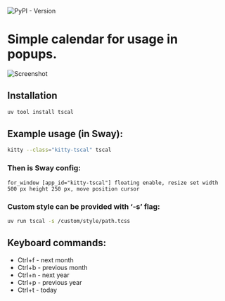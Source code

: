 ![PyPI - Version](https://img.shields.io/pypi/v/tscal)
# Simple calendar for usage in popups.

![Screenshot](./screenshots/screen.jpg)

## Installation

```sh
uv tool install tscal
```

## Example usage (in Sway):

```sh
kitty --class="kitty-tscal" tscal
```

### Then is Sway config:

```
for_window [app_id="kitty-tscal"] floating enable, resize set width 500 px height 250 px, move position cursor
```

### Custom style can be provided with ‘-s’ flag:
```sh
uv run tscal -s /custom/style/path.tcss
```

## Keyboard commands:

- Ctrl+f - next month
- Ctrl+b - previous month
- Ctrl+n - next year
- Ctrl+p - previous year
- Ctrl+t - today
